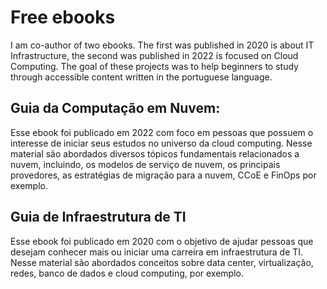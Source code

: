 # Free ebooks
I am co-author of two ebooks. The first was published in 2020 is about IT Infrastructure, the second was published in 2022 is focused on Cloud Computing. The goal of these projects was to help beginners to study through accessible content written in the portuguese language.

## Guia da Computação em Nuvem: 
Esse ebook foi publicado em 2022 com foco em pessoas que possuem o interesse de iniciar seus estudos no universo da cloud computing. 
Nesse material são abordados diversos tópicos fundamentais relacionados a nuvem, incluindo, os modelos de serviço de nuvem, os principais provedores, as estratégias de migração para a nuvem, CCoE e FinOps por exemplo. 



## Guia de Infraestrutura de TI
Esse ebook foi publicado em 2020 com o objetivo de ajudar pessoas que desejam conhecer mais ou iniciar uma carreira em infraestrutura de TI.
Nesse material são abordados conceitos sobre data center, virtualização, redes, banco de dados e cloud computing, por exemplo. 



